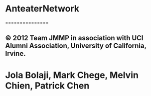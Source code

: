 # AnteaterNetwork
===============

## © 2012 Team JMMP in association with UCI Alumni Association, University of California, Irvine.
# Jola Bolaji, Mark Chege, Melvin Chien, Patrick Chen